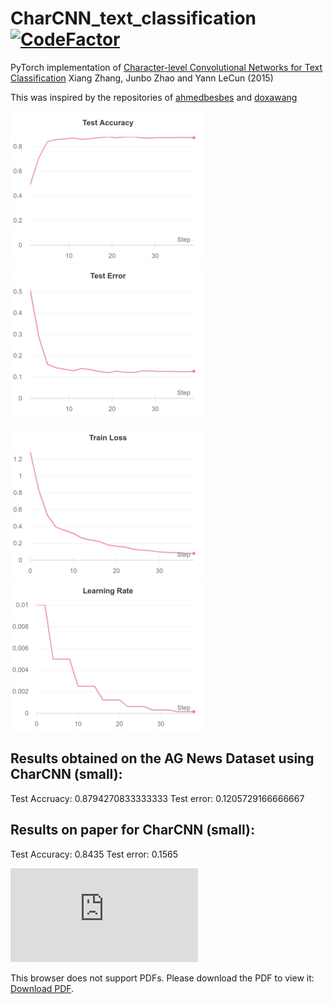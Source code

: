 # CharCNN_text_classification [![CodeFactor](https://www.codefactor.io/repository/github/sridhar98/charcnn_text_classification/badge/master)](https://www.codefactor.io/repository/github/sridhar98/charcnn_text_classification/overview/master)
PyTorch implementation of [Character-level Convolutional Networks for Text
Classification](https://arxiv.org/abs/1509.01626) Xiang Zhang, Junbo Zhao and Yann LeCun (2015)

This was inspired by the repositories of [ahmedbesbes](https://github.com/ahmedbesbes/character-based-cnn) and [doxawang](https://github.com/doxawang/char-cnn-text-classification-pytorch)

![test accuracy](https://raw.githubusercontent.com/Sridhar98/CharCNN_text_classification/master/test_acc.png "Test Accuracy") ![test error](https://raw.githubusercontent.com/Sridhar98/CharCNN_text_classification/master/test_err.png "Test Error")

![train loss](https://raw.githubusercontent.com/Sridhar98/CharCNN_text_classification/master/train_loss.png "Train Loss") ![learning rate](https://raw.githubusercontent.com/Sridhar98/CharCNN_text_classification/master/lr.png "Learning Rate")

## Results obtained on the AG News Dataset using CharCNN (small):
Test Accruacy: 0.8794270833333333
Test error: 0.1205729166666667

## Results on paper for CharCNN (small):
Test Accuracy: 0.8435
Test error: 0.1565


<object data="https://drive.google.com/file/d/1ilfopgpYNxK10ycsw8axWQM8AVpTAmQS/view?usp=sharing" type="application/pdf" width="700px" height="700px">
    <embed src="http://yoursite.com/the.pdf">
        <p>This browser does not support PDFs. Please download the PDF to view it: <a href="https://drive.google.com/file/d/1ilfopgpYNxK10ycsw8axWQM8AVpTAmQS/view?usp=sharing">Download PDF</a>.</p>
    </embed>
</object>
